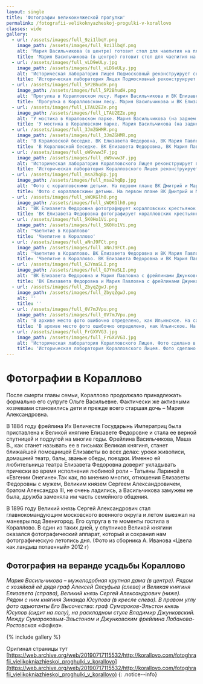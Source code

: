 ```yaml
---
layout: single
title: 'Фотографии великокняжеской прогулки'
permalink: /fotografii-velikoknyazheskoj-progulki-v-korallovo
classes: wide
gallery:
  - url: /assets/images/full_9zi1lbqY.png
    image_path: /assets/images/full_9zi1lbqY.png
    alt: 'Мария Васильчикова (в центре) готовит стол для чаепития на площадке у главного дома'
    title: 'Мария Васильчикова (в центре) готовит стол для чаепития на площадке у главного дома'
  - url: /assets/images/full_vLD9eULy.jpg
    image_path: /assets/images/full_vLD9eULy.jpg
    alt: 'Историческая лаборатория Лицея Подмосковный реконструирует события начала XX века (фото из той же точки)'
    title: 'Историческая лаборатория Лицея Подмосковный реконструирует события начала XX века (фото из той же точки)'
  - url: /assets/images/full_5P2BhudH.png
    image_path: /assets/images/full_5P2BhudH.png
    alt: 'Прогулка в Коралловском лесу. Мария Васильчикова и ВК Елизавета Федоровна сидят на стульях'
    title: 'Прогулка в Коралловском лесу. Мария Васильчикова и ВК Елизавета Федоровна сидят на стульях'
  - url: /assets/images/full_LTAU2EZe.png
    image_path: /assets/images/full_LTAU2EZe.png
    alt: 'У мостика в Кораловском парке. Мария Васильчикова (на заднем плане), ВК Елизавета Федоровна вместе с воспитанницей ВК Марией Павловной'
    title: 'У мостика в Кораловском парке. Мария Васильчикова (на заднем плане), ВК Елизавета Федоровна вместе с воспитанницей ВК Марией Павловной'
  - url: /assets/images/full_3JmZGHMR.png
    image_path: /assets/images/full_3JmZGHMR.png
    alt: 'В Кораловской беседке. ВК Елизавета Федоровна, ВК Мария Павловна, Маша Васильчикова с зонтиком'
    title: 'В Кораловской беседке. ВК Елизавета Федоровна, ВК Мария Павловна, Маша Васильчикова с зонтиком'
  - url: /assets/images/full_oW9vww3F.jpg
    image_path: /assets/images/full_oW9vww3F.jpg
    alt: 'Историческая лаборатория Коралловского Лицея реконструирует прогулку начала XX века'
    title: 'Историческая лаборатория Коралловского Лицея реконструирует прогулку начала XX века'
  - url: /assets/images/full_msa2hqBp.jpg
    image_path: /assets/images/full_msa2hqBp.jpg
    alt: 'Фото с коралловскими детьми. На первом плане ВК Дмитрий и Мария Павловичи, граф Олсуфьев'
    title: 'Фото с коралловскими детьми. На первом плане ВК Дмитрий и Мария Павловичи, граф Олсуфьев'
  - url: /assets/images/full_sWQKGlh0.png
    image_path: /assets/images/full_sWQKGlh0.png
    alt: 'ВК Елизавета Федоровна фотографирует коралловских крестьянок'
    title: 'ВК Елизавета Федоровна фотографирует коралловских крестьянок'
  - url: /assets/images/full_5K0Ho1Vi.png
    image_path: /assets/images/full_5K0Ho1Vi.png
    alt: 'Чаепитие в Кораллово'
    title: 'Чаепитие в Кораллово'
  - url: /assets/images/full_aNnJ9FCt.png
    image_path: /assets/images/full_aNnJ9FCt.png
    alt: 'Чаепитие в Кораллово. ВК Елизавета Федоровна и ВК Мария Павловна (в центре)'
    title: 'Чаепитие в Кораллово. ВК Елизавета Федоровна и ВК Мария Павловна (в центре)'
  - url: /assets/images/full_GJYmaSLI.png
    image_path: /assets/images/full_GJYmaSLI.png
    alt: 'ВК Елизавета Федоровна и Мария Павловна с фрейлинами Джунковской (стоит) и Васильчиковой (сидит)'
    title: 'ВК Елизавета Федоровна и Мария Павловна с фрейлинами Джунковской (стоит) и Васильчиковой (сидит)'
  - url: /assets/images/full_ZbyqZgwJ.png
    image_path: /assets/images/full_ZbyqZgwJ.png
    alt: ''
    title: ''
  - url: /assets/images/full_0V7mJVpu.png
    image_path: /assets/images/full_0V7mJVpu.png
    alt: 'В архиве место фото ошибочно определено, как Ильинское. На самом деле - это восточная веранда главного дома Кораллово'
    title: 'В архиве место фото ошибочно определено, как Ильинское. На самом деле - это восточная веранда главного дома Кораллово'
  - url: /assets/images/full_FrGXVVG3.jpg
    image_path: /assets/images/full_FrGXVVG3.jpg
    alt: 'Историческая лаборатория Коралловского Лицея. Фото сделано в том же месте'
    title: 'Историческая лаборатория Коралловского Лицея. Фото сделано в том же месте'
---
```


# Фотографии в Кораллово

После смерти главы семьи, Кораллово продолжало принадлежать формально его супруге Ольге Васильевне. Фактически же активными хозяевами становились дети и прежде всего старшая дочь – Мария Александровна.

В 1884 году фрейлина Их Величеств Государынь Императриц была приставлена к Великой княгине Елизавете Федоровне и стала ее верной спутницей и подругой на многие годы. Фрейлина Васильчикова, Маша В., как станет называть ее в письмах Великая княгиня, станет ближайшей помощницей Елизаветы во всех делах: уроки живописи, домашний театр, балы, званые обеды, поездки. Именно ей любительница театра Елизавета Федоровна доверит укладывать прически во время исполнения любимой роли – Татьяны Лариной в «Евгении Онегине».Так как, по мнению многих, отношения Елизаветы Федоровны с мужем, Великим князем Сергеем Александровичем, братом Александра III, не очень ладились, а Васильчикова замужем не была, дружба заменяла им часть семейного общения. 

В 1896 году Великий князь Сергей Александрович стал главнокомандующим московского военного округа и летом выезжал на маневры под Звенигород. Его супруга в те моменты гостила в Кораллово. В один из таких дней, у спутников Великой княгини оказался фотографический аппарат, который и сохранил нам фотографическую летопись дня. (Фото из сборника А. Иванова «Цвела как ландыш потаенный» 2012 г)

## Фотография на веранде усадьбы Кораллово

*Мария Васильчикова – мужеподобная крупная дама (в центре). Рядом с хозяйкой её дядя граф Алексей Олсуфьев (слева) и Великая княгиня Елизавета (справа), Великий князь Сергей Александрович (ниже). Рядом с ним княгиня Зинаида Юсупова (в кресле слева). В правом углу фото адъютанты Его Высочества: граф Сумароков-Эльстон князь Юсупов (сидит на полу), на раскладном стуле Владимир Джунковский. Между Сумароковым-Эльстоном и Джунковским фрейлина Лобанова-Ростовская «Фафка».*

{% include gallery %}

Оригинал страницы тут [https://web.archive.org/web/20190717115532/http://korallovo.com/fotoghrafii_vielikokniazhieskoi_proghulki_v_korallovo](https://web.archive.org/web/20190717115532/http://korallovo.com/fotoghrafii_vielikokniazhieskoi_proghulki_v_korallovo)
{: .notice--info}
